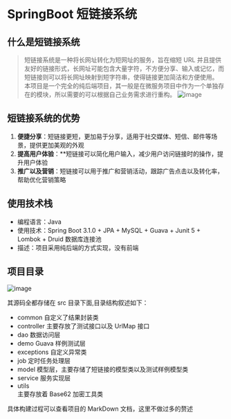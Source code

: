 # SpringBoot 短链接系统
## 什么是短链接系统
> 短链接系统是一种将长网址转化为短网址的服务，旨在缩短 URL 并且提供友好的链接形式，长网址可能包含大量字符，不方便分享、输入或记忆，而短链接则可以将长网址映射到短字符串，使得链接更加简洁和方便使用。
> <br/>本项目是一个完全的纯后端项目，其一般是在微服务项目中作为一个单独存在的模块，所以需要的可以根据自己业务需求进行重构。
![image](https://github.com/DIDA-lJ/shorten-service/assets/97254796/e9ec2372-e8d0-4b9f-b6ed-c253d3640f13)

## 短链接系统的优势
<ol>
  <li><b>便捷分享</b>：短链接更短，更加易于分享，适用于社交媒体、短信、邮件等场景，提供更加美观的外观</li>
  <li><b>提高用户体验</b>：**短链接可以简化用户输入，减少用户访问链接时的操作，提升用户体验</li>
  <li><b>推广以及营销</b>：短链接可以用于推广和营销活动，跟踪广告点击以及转化率，帮助优化营销策略</li>
</ol>


## 使用技术栈
<ul>
<li>编程语言：Java </li>
<li>使用技术：Spring Boot 3.1.0 + JPA + MySQL + Guava + Junit 5 + Lombok + Druid 数据库连接池 </li>
<li> 描述：项目采用纯后端的方式实现，没有前端 </li>
</ul>

## 项目目录
![image](https://github.com/DIDA-lJ/shorten-service/assets/97254796/04aea73d-d1d9-472e-862d-04db33f8a8d3)

其源码全都存储在 src 目录下面,目录结构叙述如下：<br/>
<ul>
       <li>common 自定义了结果封装类 </li>
       <li>controller 主要存放了测试接口以及 UrlMap 接口 </li> 
       <li>dao  数据访问层 </li> 
       <li>demo Guava 样例测试层 </li>
       <li>exceptions 自定义异常类 </li>
       <li>job 定时任务处理层 </li> 
       <li>model 模型层，主要存储了短链接的模型类以及测试样例模型类 </li> 
       <li>service 服务实现层 </li> 
       <li>utils</li>  主要存放着 Base62 加密工具类
  </ul>

具体构建过程可以查看项目的 MarkDown 文档，这里不做过多的赘述
